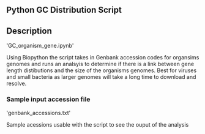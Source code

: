 ## Python GC Distribution Script
## Description
'GC_organism_gene.ipynb'

Using Biopython the script takes in Genbank accession codes for organsims genomes and runs an analsyis to determine if there is a link between gene length distibutions and the size of the organisms genomes. Best for viruses and small bacteria as larger genomes will take a long time to download and resolve.

### Sample input accession file
'genbank_accessions.txt'

Sample acessions usable with the script to see the ouput of the analysis
